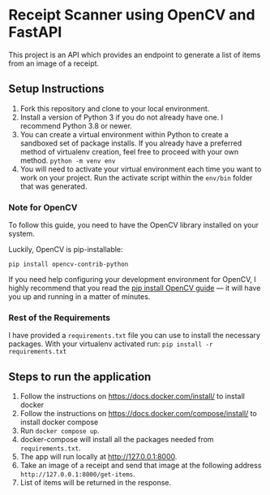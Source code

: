 # Receipt Scanner using OpenCV and FastAPI

This project is an API which provides an endpoint to generate a list of items from an image of a receipt.

## Setup Instructions

1. Fork this repository and clone to your local environment.
2. Install a version of Python 3 if you do not already have one. I recommend Python 3.8 or newer.
3. You can create a virtual environment within Python to create a sandboxed set of package installs. If you already have a preferred method of virtualenv creation, feel free to proceed with your own method. `python -m venv env`
4. You will need to activate your virtual environment each time you want to work on your project. Run the activate script within the `env/bin` folder that was generated.

### Note for OpenCV

To follow this guide, you need to have the OpenCV library installed on your system.

Luckily, OpenCV is pip-installable:

`pip install opencv-contrib-python`

If you need help configuring your development environment for OpenCV, I highly recommend that you read the [pip install OpenCV guide](https://pyimagesearch.com/2018/09/19/pip-install-opencv/) — it will have you up and running in a matter of minutes.

### Rest of the Requirements

I have provided a `requirements.txt` file you can use to install the necessary packages. With your virtualenv activated run: `pip install -r requirements.txt`

## Steps to run the application

1. Follow the instructions on https://docs.docker.com/install/ to install docker
2. Follow the instructions on https://docs.docker.com/compose/install/ to install docker compose
3. Run `docker compose up`. 
4. docker-compose will install all the packages needed from `requirements.txt`.
5. The app will run locally at http://127.0.0.1:8000.
6. Take an image of a receipt and send that image at the following address `http://127.0.0.1:8000/get-items`.
7. List of items will be returned in the response.